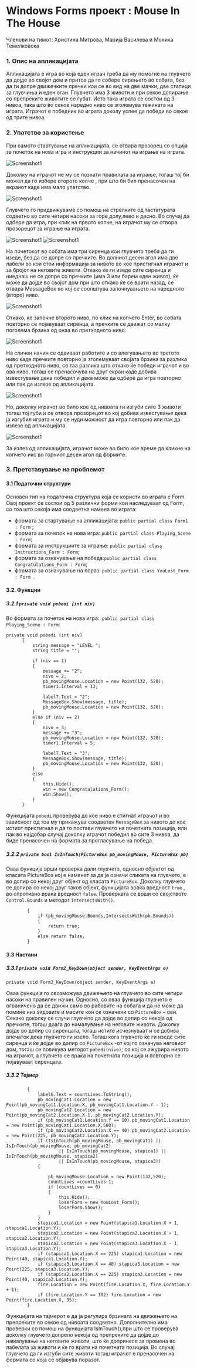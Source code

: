 # Windows Forms проект : Mouse In The House

Членови на тимот: Христина Митрова, Марија Василева и Моника Темелковска 
### 1. Опис на апликацијата
Апликацијата е игра во која еден играч треба да му помогне на глувчето да дојде во својот дом и притоа да го собере сирењето во собата, без да ги допре движечките пречки кои се во вид на две мачки, две стапици за глувчиња и еден оган.
Глувчето има 3 животи и при секое допирање со препреките животите се губат. Исто така играта се состои од 3 нивоа, така што во секое наредно ниво се зголемува тежината на играта.
Играчот е победник во играта доколу успее да победи во секое од трите нивоа.


### 2. Упатство за користење
При самото стартување на апликацијата, се отвара прозорец со опција за почеток на нова игра и инструкции за начинот на играње на играта.


![Screenshot1](Form1Screenshot.png)




Доколку на играчот не му се познати правилата за играње, тогаш тој би можел да го избере второто копче , при што би бил пренасочен на екранот каде има мало упатство.


![Screenshot1](form3Intructions.png)


Глувчето го придвижуваме со помош на стрелките од тастатурата содветно во сите четири насоки за горе,долу,лево и десно.
Во случај да одбере да игра, при клик на првото копче, на играчот му се отвора прозорецот за играње на играта.


   ![Screenshot1](Form2FirstLevel.png)               ![Screenshot1](Form2ThirdLevel.png)
   
 На почетокот во собата има три сиренца кои глувчето треба да ги изеде, без да се допре со пречките. Во долниот десен агол има две лабели во кои стои информација за нивото во кое пристигнал играчот и за бројот на неговите животи. 
 Откако ќе ги изеде сите сиренца и ниеднаш не се допре со пречките (има 3 или барем еден живот), ќе може да дојде во својот дом при што откако ќе се врати назад, се отвара MessageBox во кој се соопштува започнувањето на наредното (второ) ниво.
 

![Screenshot1](f2lvl22.png)               
 
 
 

Откако, ќе започне второто ниво, по клик на копчето Enter, во собата повторно се појавуваат сиренца, а пречките се движат со малку поголема брзина од онаа во претходното ниво.


![Screenshot1](f2lvl3.png) 


На сличен начин се одвиваат работите и со влегувањето во третото ниво каде пречките повторно ја зголемуваат својата брзина за разлика од претходното ниво, со таа разлика што откако ќе победи играчот и во ова ниво, тогаш се пренасочува на друг екран каде добива известување дека победил и дека може да одбере да игра повторно или пак да излезе од апликацијата.


![Screenshot1](Form5.png)


Но, доколку играчот во било кое од нивоата ги изгуби сите 3 животи тогаш тој губи и се отвора прозорецот во кој добива известување дека ја изгубил играта и му се нуди можност да игра повторно или пак да излезе од апликацијата.


![Screenshot1](Form4.png)


За излез од апликацијата, играчот може во било кое време да кликне на копчето икс во горниот десен агол од формите.


###  3. Претставување на проблемот 

#### 3.1 Податочни структури 

Основен тип на податочна структура која се користи во играта е Form.
Овој проект се состои од 5 различни форми кои наследуваат од Form, со тоа што секоја има соодветна намена  во играта:
- формата за стартување на апликацијата: ``` public partial class Form1 : Form ``` ;
- формата за почеток на нова игра: ``` public partial class Playing_Scene : Form ```;
- формата за инструкциите за играње: ``` public partial class Instructions_Form : Form ```;
- формата за означување на победа:``` public partial class Congratulations_Form : Form ```;
- формата за означување на пораз: ```public partial class YouLost_Form : Form ```.
#### 3.2. Функции 
##### 3.2.1  ```private void pobedi (int niv)```
 Во формата за почеток на нова игра:``` public partial class Playing_Scene : Form```:
 
  ```
private void pobedi (int niv)
        {
            string message = "LEVEL ";
            string title = "";
        
            if (niv == 1)
            {
                message += "2";
                nivo = 2;
                pb_movingMouse.Location = new Point(132, 520);
                timer1.Interval = 13;
                
                label7.Text = "2";
                MessageBox.Show(message, title);
                pb_movingMouse.Location = new Point(132, 520);
            }
            else if (niv == 2)
            {
                nivo = 3;
                message += "3";
                pb_movingMouse.Location = new Point(132, 520);
                timer1.Interval = 5;
                
                label7.Text = "3";
                MessageBox.Show(message, title);
                pb_movingMouse.Location = new Point(132, 520);
            }
            else
            {
                this.Hide();
                win = new Congratulations_Form();
                win.Show();
            }
        }

 ```
Функцијата ```pobedi``` проверува до кое ниво е стигнат играчот и во зависност од тоа му прикажува соодветен ```MessageBox``` за нивото до кое истиот пристигнал и да го постави глувчето на почетната позиција, или пак во најдобар случај доколку играчот победил во сите 3 нивоа, да биде пренасочен на формата за прогласување на победа.

##### 3.2.2 ```private bool IsInTouch(PictureBox pb_movingMouse, PictureBox pb)```
Оваа функција врши проверка дали глувчето, односно објектот од класата PictureBox кој е наменет за да ја означи сликата на глувчето, е во допир со некој друг објект од класата ```PictureBox```. Доколку глувчето се допира со некој друг таков објект, функцијата враќа вредност ```true``` , во спротивно враќа вредност ```false```. Проверката се врши со својството ```Control.Bounds``` и методот ```IntersectsWith()```. 

```private bool IsInTouch(PictureBox pb_movingMouse, PictureBox pb)
        {
            if (pb_movingMouse.Bounds.IntersectsWith(pb.Bounds))
            {
                return true;
            }
            else return false;
        }
```

####  3.3 Настани  
##### 3.3.1 ```private void Form2_KeyDown(object sender, KeyEventArgs e) ```

```private void Form2_KeyDown(object sender, KeyEventArgs e)```

Оваа функција го овозможува движењето на глувчето во сите четири насоки на правилен начин. Односно, со оваа функција глувчето е ограничено да се движи само во рабовите на собата и да не може да помине низ ѕидовите и масите кои се означени со
```PictureBox``` – ови.
Секако доколку се случи глувчето да дојде во допир со некоја од пречките, тогаш доаѓа до намалување на неговите животи. Доколку дојде во допир со сиренцата, тогаш истите исчезнуваат и се добива впечаток дека глувчето ги изело. Тогаш кога глувчето ќе ги изеде сите сиренца и ќе дојде во допир со ```PictureBox``` -от кој го означува неговиот дом, тогаш се повикува методот ```pobedi(nivо)```; со кој се ажурира нивото на играчот, а глувчето се враќа на почетната позиција и повторно се појавуваат сиренцата.

##### 3.3.2 Тајмер
 
    
```private void timer1_Tick(object sender, EventArgs e)
        {
            label6.Text = countLives.ToString();
            pb_movingCat1.Location = new Point(pb_movingCat1.Location.X, pb_movingCat1.Location.Y - 1);
            pb_movingCat2.Location = new Point(pb_movingCat2.Location.X-1, pb_movingCat2.Location.Y);
            if (pb_movingCat1.Location.Y == 10) pb_movingCat1.Location = new Point(pb_movingCat1.Location.X,500);
            if (pb_movingCat2.Location.X == 40) pb_movingCat2.Location = new Point(225, pb_movingCat2.Location.Y);
            if (IsInTouch(pb_movingMouse, pb_movingCat1) || IsInTouch(pb_movingMouse, pb_movingCat2)
                    || IsInTouch(pb_movingMouse, stapica1) || IsInTouch(pb_movingMouse, stapica2)
                    || IsInTouch(pb_movingMouse, stapica3))
            {

                pb_movingMouse.Location = new Point(132,520);
                countLives =countLives-1;
                if (countLives == 0)
                {
                    this.Hide();
                    loserForm = new YouLost_Form();
                    loserForm.Show();
                }
            }
            stapica1.Location = new Point(stapica1.Location.X + 1, stapica1.Location.Y);
            stapica2.Location = new Point(stapica2.Location.X + 1, stapica2.Location.Y);
            stapica3.Location = new Point(stapica3.Location.X - 1, stapica3.Location.Y);
            if (stapica1.Location.X == 225) stapica1.Location = new Point(40, stapica1.Location.Y);
            if (stapica3.Location.X == 40) stapica3.Location = new Point(225, stapica3.Location.Y);
            if (stapica2.Location.X == 225) stapica2.Location = new Point(40, stapica2.Location.Y);
            fire.Location = new Point(fire.Location.X, fire.Location.Y + 1);
            if (fire.Location.Y == 102) fire.Location = new Point(fire.Location.X, 35);
        }
```

Функцијата на тајмерот е да ја регулира брзината на движењето на препреките во секое од нивоата соодветно. Дополнително има проверки со помош на функцијата IsInTouch(),при што се проверува доколку глувчето допрело некоја од препреките да дојде до намалување на неговите животи, што ќе допринесе за промена во лабелата за животи и ќе го врати на почетната позиција.
Во случај глувчето да ги изгуби сите животи тогаш играчот е пренасочен на формата со која се објавува поразот.






